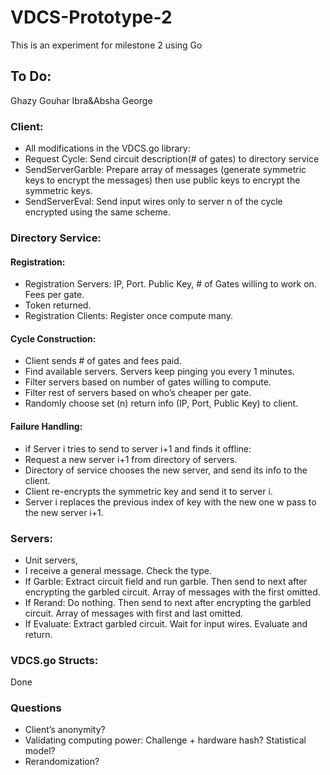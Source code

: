 # VDCS-Prototype-2
This is an experiment for milestone 2 using Go
## To Do:
 Ghazy Gouhar Ibra&Absha George

### Client:
- All modifications in the VDCS.go library:
- Request Cycle: Send circuit description(# of gates) to directory service
- SendServerGarble: Prepare array of messages (generate symmetric keys to encrypt the messages) then use public keys to encrypt the symmetric keys.
- SendServerEval: Send input wires only to server n of the cycle encrypted using the same scheme.
### Directory Service:
#### Registration:
- Registration Servers: IP, Port. Public Key, # of Gates willing to work on. Fees per gate.
- Token returned.
- Registration Clients: Register once compute many.
#### Cycle Construction:
- Client sends # of gates and fees paid.
- Find available servers. Servers keep pinging you every 1 minutes.
- Filter servers based on number of gates willing to compute.
- Filter rest of servers based on who’s cheaper per gate.
- Randomly choose set (n) return info (IP, Port, Public Key) to client.
#### Failure Handling: 
- if Server i tries to send to server i+1 and finds it offline:
- Request a new server i+1 from directory of servers.
- Directory of service chooses the new server, and send its info to the client.
- Client re-encrypts the symmetric key and send it to server i.
- Server i replaces the previous index of key with the new one w pass to the new server i+1.
### Servers:
- Unit servers,
- I receive a general message. Check the type.
- If Garble: Extract circuit field and run garble. Then send to next after encrypting the garbled circuit. Array of messages with the first omitted.
- If Rerand: Do nothing. Then send to next after encrypting the garbled circuit. Array of messages with first and last omitted. 
- If Evaluate: Extract garbled circuit. Wait for input wires. Evaluate and return.
### VDCS.go Structs:
Done

### Questions
- Client’s anonymity?
- Validating computing power: Challenge + hardware hash? Statistical model?
- Rerandomization?
